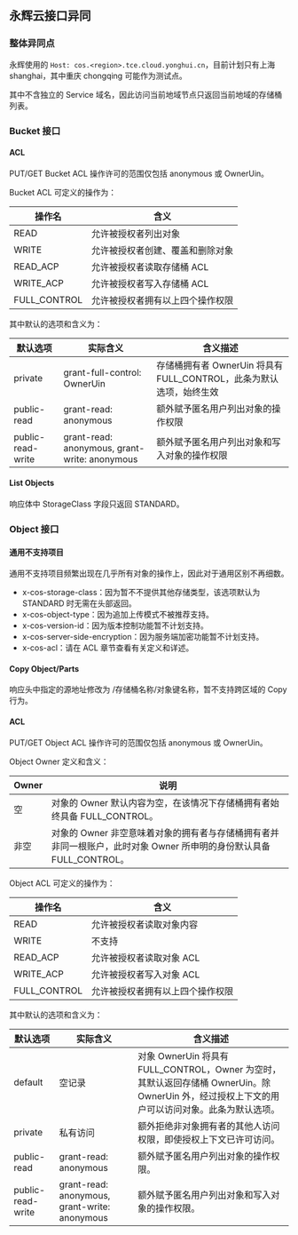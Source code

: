 ## 永辉云接口异同

### 整体异同点

永辉使用的 `Host: cos.<region>.tce.cloud.yonghui.cn`，目前计划只有上海 shanghai，其中重庆 chongqing 可能作为测试点。

其中不含独立的 Service 域名，因此访问当前地域节点只返回当前地域的存储桶列表。

### Bucket 接口

#### ACL

PUT/GET Bucket ACL 操作许可的范围仅包括 anonymous 或 OwnerUin。

Bucket ACL 可定义的操作为：

| 操作名       | 含义                             |
| ------------ | -------------------------------- |
| READ         | 允许被授权者列出对象             |
| WRITE        | 允许被授权者创建、覆盖和删除对象 |
| READ_ACP     | 允许被授权者读取存储桶 ACL       |
| WRITE_ACP    | 允许被授权者写入存储桶 ACL       |
| FULL_CONTROL | 允许被授权者拥有以上四个操作权限 |

其中默认的选项和含义为：

| 默认选项          | 实际含义                                      | 含义描述                                                     |
| ----------------- | --------------------------------------------- | ------------------------------------------------------------ |
| private           | grant-full-control: OwnerUin                  | 存储桶拥有者 OwnerUin 将具有 FULL_CONTROL，此条为默认选项，始终生效 |
| public-read       | grant-read: anonymous                         | 额外赋予匿名用户列出对象的操作权限                           |
| public-read-write | grant-read: anonymous, grant-write: anonymous | 额外赋予匿名用户列出对象和写入对象的操作权限                 |

#### List Objects

响应体中 StorageClass 字段只返回 STANDARD。

### Object 接口

#### 通用不支持项目

通用不支持项目频繁出现在几乎所有对象的操作上，因此对于通用区别不再细数。

- x-cos-storage-class：因为暂不不提供其他存储类型，该选项默认为 STANDARD 时无需在头部返回。
- x-cos-object-type：因为追加上传模式不被推荐支持。
- x-cos-version-id：因为版本控制功能暂不计划支持。
- x-cos-server-side-encryption：因为服务端加密功能暂不计划支持。
- x-cos-acl：请在 ACL 章节查看有关定义和详述。

#### Copy Object/Parts

响应头中指定的源地址修改为 /存储桶名称/对象键名称，暂不支持跨区域的 Copy 行为。

#### ACL

PUT/GET Object ACL 操作许可的范围仅包括 anonymous 或 OwnerUin。

Object Owner 定义和含义：

| Owner | 说明                                                         |
| ----- | ------------------------------------------------------------ |
| 空    | 对象的 Owner 默认内容为空，在该情况下存储桶拥有者始终具备 FULL_CONTROL。 |
| 非空  | 对象的 Owner 非空意味着对象的拥有者与存储桶拥有者并非同一根账户，此时对象 Owner 所申明的身份默认具备 FULL_CONTROL。 |

Object ACL 可定义的操作为：

| 操作名       | 含义                             |
| ------------ | -------------------------------- |
| READ         | 允许被授权者读取对象内容         |
| WRITE        | 不支持                           |
| READ_ACP     | 允许被授权者读取对象 ACL         |
| WRITE_ACP    | 允许被授权者写入对象 ACL         |
| FULL_CONTROL | 允许被授权者拥有以上四个操作权限 |

其中默认的选项和含义为：

| 默认选项          | 实际含义                                      | 含义描述                                                     |
| ----------------- | --------------------------------------------- | ------------------------------------------------------------ |
| default           | 空记录                                        | 对象 OwnerUin 将具有 FULL_CONTROL，Owner 为空时，其默认返回存储桶 OwnerUin。除 OwnerUin 外，经过授权上下文的用户可以访问对象。此条为默认选项。 |
| private           | 私有访问                                      | 额外拒绝非对象拥有者的其他人访问权限，即使授权上下文已许可访问。 |
| public-read       | grant-read: anonymous                         | 额外赋予匿名用户列出对象的操作权限。                         |
| public-read-write | grant-read: anonymous, grant-write: anonymous | 额外赋予匿名用户列出对象和写入对象的操作权限。               |